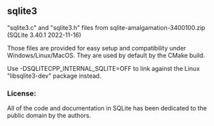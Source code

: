 sqlite3
-------

"sqlite3.c" and "sqlite3.h" files from sqlite-amalgamation-3400100.zip (SQLite 3.40.1 2022-11-16)

Those files are provided for easy setup and compatibility under Windows/Linux/MacOS.
They are used by default by the CMake build.

Use -DSQLITECPP_INTERNAL_SQLITE=OFF to link against the Linux "libsqlite3-dev" package instead.

### License:

All of the code and documentation in SQLite has been dedicated to the public domain by the authors.

